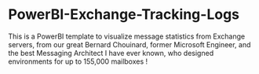 # PowerBI-Exchange-Tracking-Logs
This is a PowerBI template to visualize message statistics from Exchange servers, from our great Bernard Chouinard, former Microsoft Engineer, and the best Messaging Architect I have ever known, who designed environments for up to 155,000 mailboxes !
